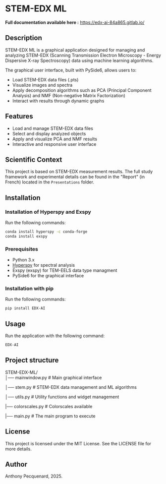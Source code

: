 # STEM-EDX ML  

**Full documentation available here :** https://edx-ai-84a865.gitlab.io/

## Description  
STEM-EDX ML is a graphical application designed for managing and analyzing STEM-EDX (Scanning Transmission Electron Microscopy - Energy Dispersive X-ray Spectroscopy) data using machine learning algorithms.  

The graphical user interface, built with PySide6, allows users to:  
- Load STEM-EDX data files (.pts)  
- Visualize images and spectra  
- Apply decomposition algorithms such as PCA (Principal Component Analysis) and NMF (Non-negative Matrix Factorization)  
- Interact with results through dynamic graphs  

## Features  
- Load and manage STEM-EDX data files  
- Select and display analyzed objects  
- Apply and visualize PCA and NMF results  
- Interactive and responsive user interface  

## Scientific Context  
This project is based on STEM-EDX measurement results. The full study framework and experimental details can be found in the "Report" (in French) located in the `Presentations` folder.  

## Installation  

### Installation of Hyperspy and Exspy
Run the following commands:
```bash
conda install hyperspy -c conda-forge
conda install exspy
```

### Prerequisites  
- Python 3.x  
- [Hyperspy](https://hyperspy.org/) for spectral analysis
- Exspy (exspy) for TEM-EELS data type managment
- PySide6 for the graphical interface  

### Installation with pip
Run the following commands:
```bash
pip install EDX-AI
```

## Usage  
Run the application with the following command:  
```bash
EDX-AI
```

## Project structure
STEM-EDX-ML/  
│── mainwindow.py   # Main graphical interface

│── stem.py         # STEM-EDX data management and ML algorithms  

│── utils.py        # Utility functions and widget management  

|── colorscales.py  # Colorscales available

|── main.py         # The main program to execute

## License

This project is licensed under the MIT License. See the LICENSE file for more details.

## Author

Anthony Pecquenard, 2025.